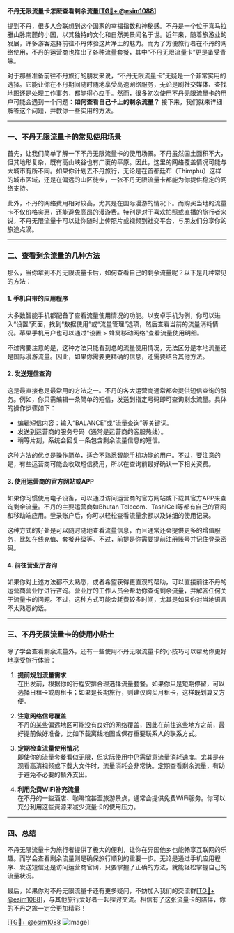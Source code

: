 **不丹无限流量卡怎麽查看剩余流量[[TG💪+ @esim1088](https://t.me/s/esim1088)]**

提到不丹，很多人会联想到这个国家的幸福指数和神秘感。不丹是一个位于喜马拉雅山脉南麓的小国，以其独特的文化和自然美景闻名于世。近年来，随着旅游业的发展，许多游客选择前往不丹体验这片净土的魅力。而为了方便旅行者在不丹的网络使用，不丹的运营商也推出了各种流量套餐，其中“不丹无限流量卡”更是备受青睐。

对于那些准备前往不丹旅行的朋友来说，“不丹无限流量卡”无疑是一个非常实用的选择。它能让你在不丹期间随时随地享受高速网络服务，无论是刷社交媒体、查找地图还是处理工作事务，都能得心应手。然而，很多初次使用不丹无限流量卡的用户可能会遇到一个问题：**如何查看自己卡上的剩余流量？** 接下来，我们就来详细解答这个问题，并教你一些实用的方法。

---

### **一、不丹无限流量卡的常见使用场景**

首先，让我们简单了解一下不丹无限流量卡的使用场景。不丹虽然国土面积不大，但其地形复杂，既有高山峡谷也有广袤的平原。因此，这里的网络覆盖情况可能与大城市有所不同。如果你计划去不丹旅行，无论是在首都廷布（Thimphu）这样的城市区域，还是在偏远的山区徒步，一张不丹无限流量卡都能为你提供稳定的网络支持。

此外，不丹的网络费用相对较高，尤其是在国际漫游的情况下。而购买当地的流量卡不仅价格实惠，还能避免高昂的漫游费。特别是对于喜欢拍照或直播的旅行者来说，不丹无限流量卡可以让你随时上传照片或视频到社交平台，与朋友们分享你的旅途点滴。

---

### **二、查看剩余流量的几种方法**

那么，当你拿到不丹无限流量卡后，如何查看自己的剩余流量呢？以下是几种常见的方法：

#### **1. 手机自带的应用程序**
大多数智能手机都配备了查看流量使用情况的功能。以安卓手机为例，你可以进入“设置”页面，找到“数据使用”或“流量管理”选项，然后查看当前的流量消耗情况。苹果手机用户也可以通过“设置 > 蜂窝移动网络”查看流量使用明细。

不过需要注意的是，这种方法只能看到总的流量使用情况，无法区分是本地流量还是国际漫游流量。因此，如果你需要更精确的信息，还需要结合其他方法。

#### **2. 发送短信查询**
这是最直接也是最常用的方法之一。不丹的各大运营商通常都会提供短信查询的服务。例如，你只需编辑一条简单的短信，发送到指定号码即可查询剩余流量。具体的操作步骤如下：

- 编辑短信内容：输入“BALANCE”或“流量查询”等关键词。
- 发送到运营商的服务号码（通常是运营商的客服热线）。
- 稍等片刻，系统会回复一条包含剩余流量信息的短信。

这种方法的优点是操作简单，适合不熟悉智能手机功能的用户。不过，要注意的是，有些运营商可能会收取短信费用，所以在查询前最好确认一下相关资费。

#### **3. 使用运营商的官方网站或APP**
如果你习惯使用电子设备，可以通过访问运营商的官方网站或下载其官方APP来查询剩余流量。不丹的主要运营商如Bhutan Telecom、TashiCell等都有自己的官网和移动端应用。登录账户后，你可以轻松查看流量余额以及详细的使用记录。

这种方式的好处是可以随时随地查看流量信息，而且通常还会提供更多的增值服务，比如在线充值、套餐升级等。不过，前提是你需要提前注册账号并记住登录密码。

#### **4. 前往营业厅咨询**
如果你对上述方法都不太熟悉，或者希望获得更直观的帮助，可以直接前往不丹的运营商营业厅进行咨询。营业厅的工作人员会帮助你查询剩余流量，并解答任何关于流量卡的问题。不过，这种方式可能会耗费较多时间，尤其是如果你对当地语言不太熟悉的话。

---

### **三、不丹无限流量卡的使用小贴士**

除了学会查看剩余流量外，还有一些使用不丹无限流量卡的小技巧可以帮助你更好地享受旅行体验：

1. **提前规划流量需求**  
   在出发前，根据你的行程安排合理选择流量套餐。如果你只是短期停留，可以选择日租卡或周租卡；如果是长期旅行，则建议购买月租卡，这样既划算又方便。

2. **注意网络信号覆盖**  
   不丹的某些偏远地区可能没有良好的网络覆盖，因此在前往这些地方之前，最好提前做好准备，比如下载离线地图或保存重要联系人的联系方式。

3. **定期检查流量使用情况**  
   即使你的流量套餐看似无限，但实际使用中仍需留意流量消耗速度。尤其是在观看高清视频或下载大文件时，流量消耗会非常快。定期查看剩余流量，有助于避免不必要的额外支出。

4. **利用免费WiFi补充流量**  
   在不丹的一些酒店、咖啡馆甚至旅游景点，通常会提供免费WiFi服务。你可以充分利用这些资源来减少流量卡的使用压力。

---

### **四、总结**

不丹无限流量卡为旅行者提供了极大的便利，让你在异国他乡也能畅享互联网的乐趣。而学会查看剩余流量则是确保旅行顺利的重要一步。无论是通过手机应用程序、发送短信还是访问运营商官网，只要掌握了正确的方法，就能轻松掌握自己的流量状况。

最后，如果你对不丹无限流量卡还有更多疑问，不妨加入我们的交流群[[TG💪+ @esim1088](https://t.me/s/esim1088)]，与其他旅行爱好者一起探讨交流。相信有了这张流量卡的陪伴，你的不丹之旅一定会更加精彩！

[[TG💪+ @esim1088](https://t.me/s/esim1088) ![Image](https://i.postimg.cc/4NQfJmqS/Snipaste-2025-05-13-00-14-12.png)]